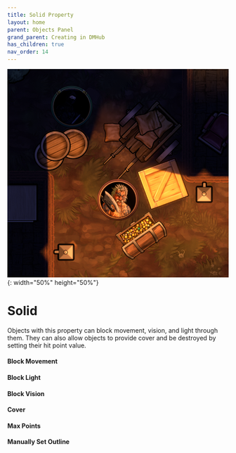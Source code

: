 ```yaml
---
title: Solid Property
layout: home
parent: Objects Panel
grand_parent: Creating in DMHub
has_children: true
nav_order: 14
---
```


![Solid Property](obj-solid-example.png){: width="50%" height="50%"}

# Solid

Objects with this property can block movement, vision, and light through them. They can also allow objects to provide cover and be destroyed by setting their hit point value.

####  Block Movement

####  Block Light

####  Block Vision

####  Cover

####  Max Points

####  Manually Set Outline